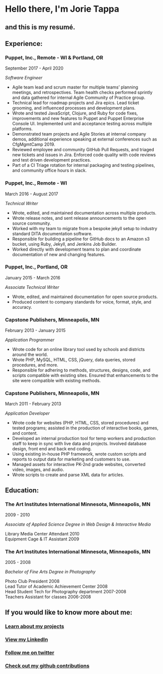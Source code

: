 # Hello there, I'm Jorie Tappa

## and this is my resumé.

## Experience:

### Puppet, Inc., Remote - WI & Portland, OR
September 2017 - April 2020

*Software Engineer*

* Agile team lead and scrum master for multiple teams’ planning meetings, and retrospectives. Team health checks performed sprintly and data gathered for internal Agile Community of Practice group.
* Technical lead for roadmap projects and Jira epics. Lead ticket grooming, and influenced processes and development plans.
* Wrote and tested JavaScript, Clojure, and Ruby for code fixes, improvements and new features to Puppet and Puppet Enterprise Console UI. Implemented unit and acceptance testing across multiple platforms.
* Demonstrated team projects and Agile Stories at internal company demos, additional experience speaking at external conferences such as CfgMgmtCamp 2019.
* Reviewed employee and community GitHub Pull Requests, and triaged new tickets and issues in Jira. Enforced code quality with code reviews and test driven development practices.
* Part of a CI Triage rotation for internal packaging and testing pipelines, and community office hours in slack.

### Puppet, Inc., Remote - WI
March 2016 - August 2017

*Technical Writer*

* Wrote, edited, and maintained documentation across multiple products.
* Wrote release notes, and sent release announcements to the open source community.
* Worked with my team to migrate from a bespoke jekyll setup to industry standard DITA documentation software.
* Responsible for building a pipeline for GitHub docs to an Amazon s3 bucket, using Ruby, Jekyll, and Jenkins Job Builder.
* Worked directly with development teams to plan and coordinate documentation of new and changing features.

### Puppet, Inc., Portland, OR
January 2015 - March 2016

*Associate Technical Writer*

* Wrote, edited, and maintained documentation for open source products. 
* Produced content to company standards for voice, format, style, and accuracy. 

### Capstone Publishers, Minneapolis, MN
February 2013 - January 2015

*Application Programmer*

* Wrote code for an online library tool used by schools and districts around the world.
* Wrote PHP, MySQL, HTML, CSS, jQuery, data queries, stored procedures, and more.
* Responsible for adhering to methods, structures, designs, code, and scripts compatible with existing sites. Ensured that enhancements to the site were compatible with existing methods.

### Capstone Publishers, Minneapolis, MN
March 2011 - February 2013

*Application Developer*

* Wrote code for websites (PHP, HTML, CSS, stored procedures) and tested programs; assisted in the production of interactive books, games, and content.
* Developed an internal production tool for temp workers and production staff to keep in sync with live data and projects. Involved database design, front end and back end coding.
* Using existing in-house PHP framework, wrote custom scripts and reports to output data for marketing and customers to use.
* Managed assets for interactive PK-2nd grade websites, converted video, images, and audio.
* Wrote scripts to create and parse XML data for articles.

## Education:

### The Art Institutes International Minnesota, Minneapolis, MN
2009 - 2010

*Associate of Applied Science Degree in Web Design & Interactive Media*

Library Media Center Attendant 2010  
Equipment Cage & IT Assistant 2009

### The Art Institutes International Minnesota, Minneapolis, MN
2005 - 2008

*Bachelor of Fine Arts Degree in Photography*

Photo Club President 2008  
Lead Tutor of Academic Achievement Center 2008  
Head Student Tech for Photography department 2007-2008  
Teachers Assistant for classes 2006-2008  

## If you would like to know more about me:

### [Learn about my projects](http://jorietappa.com/projects.html)
### [View my LinkedIn](https://www.linkedin.com/in/jorietappa)
### [Follow me on twitter](https://twitter.com/jorietappa)
### [Check out my github contributions](https://github.com/jtappa)

